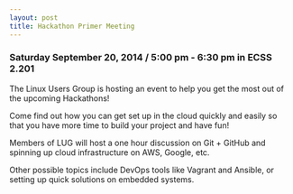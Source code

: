 ```yaml
---
layout: post
title: Hackathon Primer Meeting
---
```


### Saturday September 20, 2014 / 5:00 pm - 6:30 pm in ECSS 2.201

The Linux Users Group is hosting an event to help you get the most out of the upcoming Hackathons!

Come find out how you can get set up in the cloud quickly and easily so that you have more time to build your project and have fun!

Members of LUG will host a one hour discussion on Git + GitHub and spinning up cloud infrastructure on AWS, Google, etc.

Other possible topics include DevOps tools like Vagrant and Ansible, or setting up quick solutions on embedded systems.
